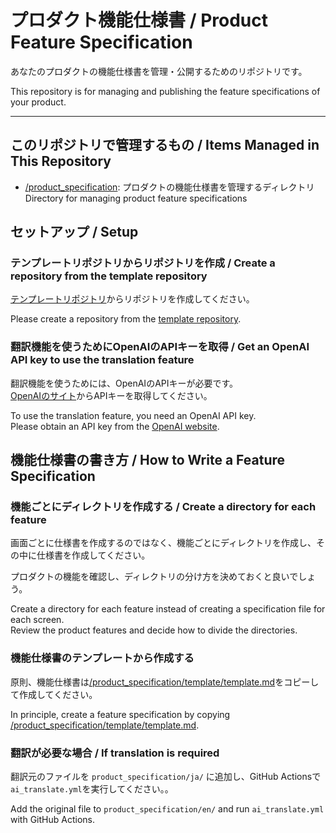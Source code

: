 # プロダクト機能仕様書 / Product Feature Specification

あなたのプロダクトの機能仕様書を管理・公開するためのリポジトリです。

This repository is for managing and publishing the feature specifications of your product.

---

## このリポジトリで管理するもの / Items Managed in This Repository
- [/product_specification](./product_specification): プロダクトの機能仕様書を管理するディレクトリ  
Directory for managing product feature specifications

## セットアップ / Setup
### テンプレートリポジトリからリポジトリを作成 / Create a repository from the template repository
[テンプレートリポジトリ](https://github.com/Dai1678/product_specification_template)からリポジトリを作成してください。

Please create a repository from the [template repository](https://github.com/Dai1678/product_specification_template).

### 翻訳機能を使うためにOpenAIのAPIキーを取得 / Get an OpenAI API key to use the translation feature
翻訳機能を使うためには、OpenAIのAPIキーが必要です。  
[OpenAIのサイト](https://platform.openai.com/api-keys)からAPIキーを取得してください。

To use the translation feature, you need an OpenAI API key.  
Please obtain an API key from the [OpenAI website](https://platform.openai.com/api-keys).

## 機能仕様書の書き方 / How to Write a Feature Specification
### 機能ごとにディレクトリを作成する / Create a directory for each feature
画面ごとに仕様書を作成するのではなく、機能ごとにディレクトリを作成し、その中に仕様書を作成してください。

プロダクトの機能を確認し、ディレクトリの分け方を決めておくと良いでしょう。

Create a directory for each feature instead of creating a specification file for each screen.  
Review the product features and decide how to divide the directories.

### 機能仕様書のテンプレートから作成する
原則、機能仕様書は[/product_specification/template/template.md](product_specification/template/template.md)をコピーして作成してください。  

In principle, create a feature specification by copying [/product_specification/template/template.md](product_specification/template/template.md).

### 翻訳が必要な場合 / If translation is required
翻訳元のファイルを `product_specification/ja/` に追加し、GitHub Actionsで`ai_translate.yml`を実行してください。。

Add the original file to `product_specification/en/` and run `ai_translate.yml` with GitHub Actions.
